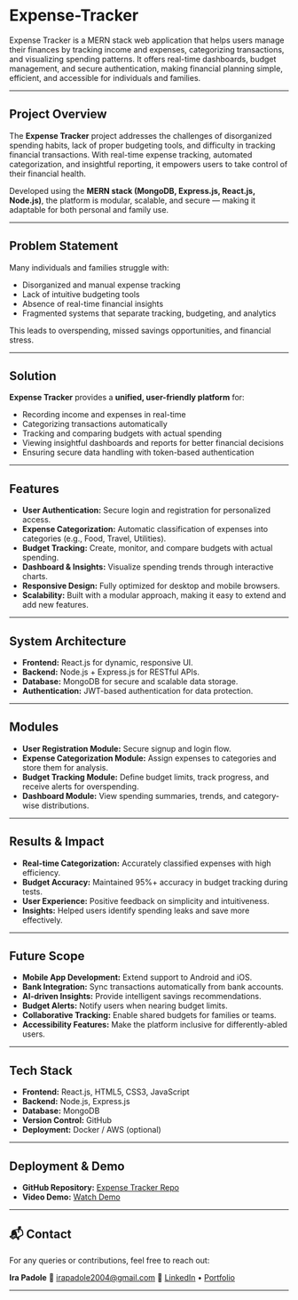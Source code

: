 # Expense-Tracker
Expense Tracker is a MERN stack web application that helps users manage their finances by tracking income and expenses, categorizing transactions, and visualizing spending patterns. It offers real-time dashboards, budget management, and secure authentication, making financial planning simple, efficient, and accessible for individuals and families.

---

##  Project Overview

The **Expense Tracker** project addresses the challenges of disorganized spending habits, lack of proper budgeting tools, and difficulty in tracking financial transactions. With real-time expense tracking, automated categorization, and insightful reporting, it empowers users to take control of their financial health.

Developed using the **MERN stack (MongoDB, Express.js, React.js, Node.js)**, the platform is modular, scalable, and secure — making it adaptable for both personal and family use.

---

##  Problem Statement

Many individuals and families struggle with:

* Disorganized and manual expense tracking
* Lack of intuitive budgeting tools
* Absence of real-time financial insights
* Fragmented systems that separate tracking, budgeting, and analytics

This leads to overspending, missed savings opportunities, and financial stress.

---

##  Solution

**Expense Tracker** provides a **unified, user-friendly platform** for:

* Recording income and expenses in real-time
* Categorizing transactions automatically
* Tracking and comparing budgets with actual spending
* Viewing insightful dashboards and reports for better financial decisions
* Ensuring secure data handling with token-based authentication

---

##  Features

* **User Authentication:** Secure login and registration for personalized access.
* **Expense Categorization:** Automatic classification of expenses into categories (e.g., Food, Travel, Utilities).
* **Budget Tracking:** Create, monitor, and compare budgets with actual spending.
* **Dashboard & Insights:** Visualize spending trends through interactive charts.
* **Responsive Design:** Fully optimized for desktop and mobile browsers.
* **Scalability:** Built with a modular approach, making it easy to extend and add new features.

---

##  System Architecture

* **Frontend:** React.js for dynamic, responsive UI.
* **Backend:** Node.js + Express.js for RESTful APIs.
* **Database:** MongoDB for secure and scalable data storage.
* **Authentication:** JWT-based authentication for data protection.

---

##  Modules

* **User Registration Module:** Secure signup and login flow.
* **Expense Categorization Module:** Assign expenses to categories and store them for analysis.
* **Budget Tracking Module:** Define budget limits, track progress, and receive alerts for overspending.
* **Dashboard Module:** View spending summaries, trends, and category-wise distributions.

---

##  Results & Impact

* **Real-time Categorization:** Accurately classified expenses with high efficiency.
* **Budget Accuracy:** Maintained 95%+ accuracy in budget tracking during tests.
* **User Experience:** Positive feedback on simplicity and intuitiveness.
* **Insights:** Helped users identify spending leaks and save more effectively.

---

##  Future Scope

* **Mobile App Development:** Extend support to Android and iOS.
* **Bank Integration:** Sync transactions automatically from bank accounts.
* **AI-driven Insights:** Provide intelligent savings recommendations.
* **Budget Alerts:** Notify users when nearing budget limits.
* **Collaborative Tracking:** Enable shared budgets for families or teams.
* **Accessibility Features:** Make the platform inclusive for differently-abled users.

---

##  Tech Stack

* **Frontend:** React.js, HTML5, CSS3, JavaScript
* **Backend:** Node.js, Express.js
* **Database:** MongoDB
* **Version Control:** GitHub
* **Deployment:** Docker / AWS (optional)

---

##  Deployment & Demo

* **GitHub Repository:** [Expense Tracker Repo](https://github.com/AdityaM24/ExpenseTracker)
* **Video Demo:** [Watch Demo](https://drive.google.com/file/d/1lqmxNyoKXlMX0DPmXp3txODOAHeMoN0o/view?usp=drivesdk)

---

## 📬 Contact

For any queries or contributions, feel free to reach out:

**Ira Padole**
📧 [irapadole2004@gmail.com](mailto:irapadole2004@gmail.com)
🔗 [LinkedIn](https://www.linkedin.com/in/ira-padole-3487062b4) • [Portfolio](https://irapadole.com)

---

